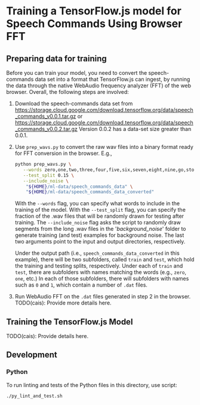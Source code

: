 # Training a TensorFlow.js model for Speech Commands Using Browser FFT

## Preparing data for training

Before you can train your model, you need to convert the speech-commands
data set into a format that TensorFlow.js can ingest, by running the
data through the native WebAudio frequency analyzer (FFT) of the web
browser. Overall, the following steps are involved:

1. Download the speech-commands data set from
   https://storage.cloud.google.com/download.tensorflow.org/data/speech_commands_v0.0.1.tar.gz
   or
   https://storage.cloud.google.com/download.tensorflow.org/data/speech_commands_v0.0.2.tar.gz
   Version 0.0.2 has a data-set size greater than 0.0.1.

2. Use `prep_wavs.py` to convert the raw wav files into a binary format
   ready for FFT conversion in the browser. E.g.,

   ```sh
   python prep_wavs.py \
      --words zero,one,two,three,four,five,six,seven,eight,nine,go,stop,left,right,up,down \
      --test_split 0.15 \
      --include_noise \
       "${HOME}/ml-data/speech_commands_data" \
       "${HOME}/ml-data/speech_commands_data_converted"
   ```

   With the `--words` flag, you can specify what words to include in the
   training of the model. With the `--test_split` flag, you can specify the
   fraction of the .wav files that will be randomly drawn for testing after
   training. The `--include_noise` flag asks the script to randomly draw
   segments from the long .wav files in the '_background_noise_' folder to
   generate training (and test) examples for background noise.
   The last two arguments point to the input and output directories,
   respectively.

   Under the output path (i.e., `speech_commands_data_converted` in this example),
   there will be two subfolders, called `train` and `test`, which hold the
   training and testing splits, respectively. Under each of `train` and `test`,
   there are subfolders with names matching the words (e.g., `zero`, `one`,
   etc.) In each of those subfolders, there will subfolders with names
   such as `0` and `1`, which contain a number of `.dat` files.

3. Run WebAudio FFT on the `.dat` files generated in step 2 in the browser.
   TODO(cais): Provide more details here.

## Training the TensorFlow.js Model

TODO(cais): Provide details here.

## Development

### Python

To run linting and tests of the Python files in this directory, use script:

```sh
./py_lint_and_test.sh
```